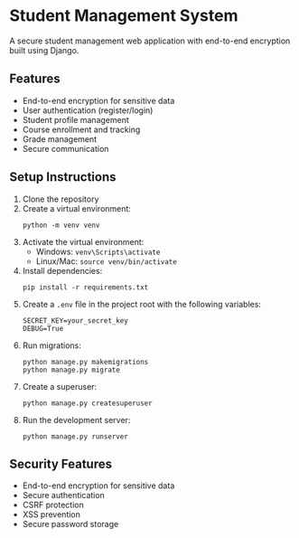 # Student Management System

A secure student management web application with end-to-end encryption built using Django.

## Features

- End-to-end encryption for sensitive data
- User authentication (register/login)
- Student profile management
- Course enrollment and tracking
- Grade management
- Secure communication

## Setup Instructions

1. Clone the repository
2. Create a virtual environment:
   ```
   python -m venv venv
   ```
3. Activate the virtual environment:
   - Windows: `venv\Scripts\activate`
   - Linux/Mac: `source venv/bin/activate`
4. Install dependencies:
   ```
   pip install -r requirements.txt
   ```
5. Create a `.env` file in the project root with the following variables:
   ```
   SECRET_KEY=your_secret_key
   DEBUG=True
   ```
6. Run migrations:
   ```
   python manage.py makemigrations
   python manage.py migrate
   ```
7. Create a superuser:
   ```
   python manage.py createsuperuser
   ```
8. Run the development server:
   ```
   python manage.py runserver
   ```

## Security Features

- End-to-end encryption for sensitive data
- Secure authentication
- CSRF protection
- XSS prevention
- Secure password storage 
